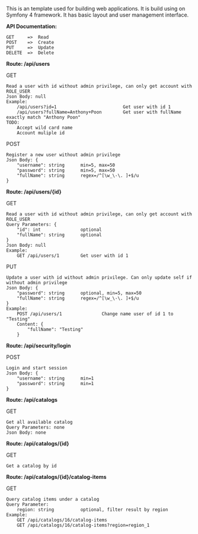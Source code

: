 This is an template used for building web applications. It is build using on Symfony 4 framework. It has basic layout and user management interface.

**API Documentation:**

    GET     =>  Read
    POST    =>  Create
    PUT     =>  Update
    DELETE  =>  Delete          
            
**Route: /api/users**

GET

    Read a user with id without admin privilege, can only get account with ROLE_USER
    Json Body: null
    Example:
        /api/users?id=1                         Get user with id 1
        /api/users?fullName=Anthony+Poon        Get user with fullName exactly match "Anthony Poon"
    TODO:
        Accept wild card name
        Account muliple id
    
POST

    Register a new user without admin privilege
    Json Body: {
        "username": string      min=5, max=50
        "password": string      min=5, max=50
        "fullName": string      regex=/^[\w_\-\. ]+$/u
    }
    
**Route: /api/users/{id}**

GET
    
    Read a user with id without admin privilege, can only get account with ROLE_USER
    Query Parameters: {
        "id": int               optional
        "fullName": string      optional
    }
    Json Body: null
    Example:
        GET /api/users/1        Get user with id 1
    
    
PUT
    
    Update a user with id without admin privilege. Can only update self if without admin privilege
    Json Body: {
        "password": string      optional, min=5, max=50
        "fullName": string      regex=/^[\w_\-\. ]+$/u
    }
    Example:
        POST /api/users/1               Change name user of id 1 to "Testing"
        Content: {
            "fullName": "Testing"
        }
        
        
**Route: /api/security/login**
    
POST   
    
    Login and start session
    Json Body: {
        "username": string      min=1
        "password": string      min=1
    }
    
**Route: /api/catalogs**

GET

    Get all available catalog
    Query Parameters: none
    Json Body: none
    
    
**Route: /api/catalogs/{id}**

GET

    Get a catalog by id
    
    
**Route: /api/catalogs/{id}/catalog-items**
    
GET
    
    Query catalog items under a catalog
    Query Parameter:
        region: string          optional, filter result by region
    Example:
        GET /api/catalogs/16/catalog-items
        GET /api/catalogs/16/catalog-items?region=region_1